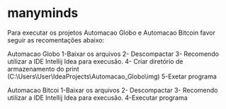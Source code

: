 # manyminds

Para executar os projetos Automacao Globo e Automacao Bitcoin favor seguir as recomentações abaixo:
 
   Automacao Globo
   1-Baixar os arquivos
  2- Descompactar
  3- Recomendo utilizar a IDE Intellij Idea para execusão.
  4- Criar diretório de armazenamento do print (C:\Users\User\IdeaProjects\Automacao_Globo\img)
  5-Exetar programa


   Automacao Bitcoi 
  1-Baixar os arquivos
  2- Descompactar
  3- Recomendo utilizar a IDE Intellij Idea para execusão.
  4-Executar programa

  
  
